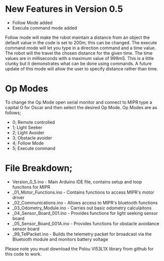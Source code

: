 # New Features in Version 0.5

- Follow Mode added
- Execute command mode added

Follow mode will make the robot maintain a distance from an object the default value in the code is set to 200m, this can be changed.
The execute command mode will let you type in a direction command and a time value. The robot will the travel the chosen distance for
the given time. The time values are in milliseconds with a maximum value of 999mS. This is a little clunky but it demonstrates what can be
done using commands. A future update of this mode will allow the user to specify distance rather than time.

# Op Modes

To change the Op Mode open serial monitor and connect to MIPR type a capital O for Oscar and then select the desired Op Mode.
Op Modes are as follows;

- 0; Remote controlled
- 1; Light Seeker
- 2; Light Avoider
- 3; Obstacle avoider
- 4; Follow Mode
- 5; Execute command

# File Breakdown;

- Version_0_5.ino - Main Arduino IDE file, contains setup and loop funcitons for MIPR
- _01_Motor_Functions.ino - Contains functions to access MIPR's motor driver
- _02_Communications.ino - Allows access to MIPR's bluetooth functions
- _03_Odometry_Module.ino - Carries out basic odometry calculaitons
- _04_Sensor_Board_001.ino - Provides functions for light seeking sensor board
- _05_Sensor_Board_001A.ino - Provides functions for obstacle avoidance sensor board
- _99_TelPacket.ino - Builds the telemetry packet for broadcast via the Bluetooth module and monitors battery voltage

Please note you must download the Polou Vl53L1X library from github for this code to work.
